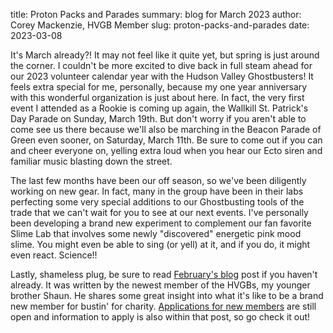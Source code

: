 title: Proton Packs and Parades
summary: blog for March 2023
author: Corey Mackenzie, HVGB Member
slug: proton-packs-and-parades
date: 2023-03-08

It's March already?! It may not feel like it quite yet, but spring is just around the corner. I couldn't be more excited to dive back in full steam ahead for our 2023 volunteer calendar year with the Hudson Valley Ghostbusters! It feels extra special for me, personally, because my one year anniversary with this wonderful organization is just about here. In fact, the very first event I attended as a Rookie is coming up again, the Wallkill St. Patrick's Day Parade on Sunday, March 19th. But don't worry if you aren't able to come see us there because we'll also be marching in the Beacon Parade of Green even sooner, on Saturday, March 11th. Be sure to come out if you can and cheer everyone on, yelling extra loud when you hear our Ecto siren and familiar music blasting down the street.

The last few months have been our off season, so we've been diligently working on new gear. In fact, many in the group have been in their labs perfecting some very special additions to our Ghostbusting tools of the trade that we can't wait for you to see at our next events. I've personally been developing a brand new experiment to complement our fan favorite Slime Lab that involves some newly "discovered" energetic pink mood slime. You might even be able to sing (or yell) at it, and if you do, it might even react. Science!!

Lastly, shameless plug, be sure to read [February's blog]({filename}/posts/2023_feb_02.md) post if you haven't already. It was written by the newest member of the HVGBs, my younger brother Shaun. He shares some great insight into what it's like to be a brand new member for bustin' for charity. [Applications for new members]({filename}/pages/join.markdown) are still open and information to apply is also within that post, so go check it out!
